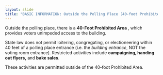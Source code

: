 ```yaml
---
layout: slide
title: "BASIC INFORMATION: Outside the Polling Place (40-foot Prohibited Area)"
---
```


Outside the polling place, there is a **40-Foot Prohibited Area** , which provides voters unimpeded access to the building.

State law does not permit loitering, congregating, or electioneering within 40 feet of a polling place entrance (i.e. the *building entrance*, NOT the voting room entrance). Restricted activities include **campaigning, handing out flyers,** and **bake sales**.

These activities are permitted outside of the 40-foot Prohibited Area.